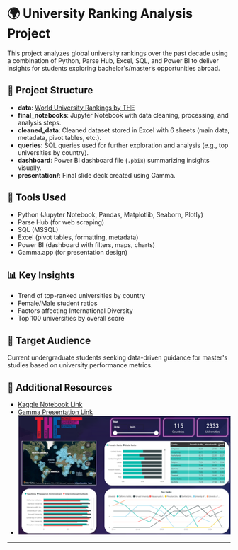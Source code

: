 # 🌍 University Ranking Analysis Project

This project analyzes global university rankings over the past decade using a combination of Python, Parse Hub, Excel, SQL, and Power BI to deliver insights for students exploring bachelor's/master’s opportunities abroad.

## 📁 Project Structure

- **data**: [World University Rankings by THE](https://www.timeshighereducation.com/world-university-rankings)
- **final_notebooks**: Jupyter Notebook with data cleaning, processing, and analysis steps.
- **cleaned_data**: Cleaned dataset stored in Excel with 6 sheets (main data, metadata, pivot tables, etc.).
- **queries**: SQL queries used for further exploration and analysis (e.g., top universities by country).
- **dashboard**: Power BI dashboard file (`.pbix`) summarizing insights visually.
- **presentation/**: Final slide deck created using Gamma.

## 🚀 Tools Used

- Python (Jupyter Notebook, Pandas, Matplotlib, Seaborn, Plotly)
- Parse Hub (for web scraping)
- SQL (MSSQL)
- Excel (pivot tables, formatting, metadata)
- Power BI (dashboard with filters, maps, charts)
- Gamma.app (for presentation design)

## 📊 Key Insights

- Trend of top-ranked universities by country
- Female/Male student ratios
- Factors affecting International Diversity
- Top 100 universities by overall score

## 🧠 Target Audience

Current undergraduate students seeking data-driven guidance for master's studies based on university performance metrics.

## 🔗 Additional Resources

- [Kaggle Notebook Link](https://www.kaggle.com/code/moazgehad/world-universities-rank)
- [Gamma Presentation Link](https://gamma.app/docs/World-University-Rankings-ja3egz5lpfhn0nf)
- ![Dashboard Preview](insights.png)


---

